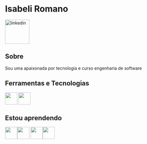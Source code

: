 <div dsplay="inline-block">

 <link rel="stylesheet" type='text/css' href="https://cdn.jsdelivr.net/gh/devicons/devicon@latest/devicon.min.css" />
          
 <h1 align="left">Isabeli Romano</h1>
  <a href="https://www.linkedin.com/in/isabeli-romano-r">
    <img width="80px" src="https://i.ibb.co/jv02ZdR/icons8-linkedin-50.png" alt="linkedin" style="vertical-align:top;">
  </a>

</div>

## Sobre
Sou uma apaixonada por tecnologia e curso engenharia de software

## Ferramentas e Tecnologias

<img src="https://cdn.jsdelivr.net/gh/devicons/devicon@latest/icons/arduino/arduino-original.svg" width="40" height="40" /> <img src="https://cdn.jsdelivr.net/gh/devicons/devicon@latest/icons/cplusplus/cplusplus-original.svg" width="40" height="40"/>
          

## Estou aprendendo

<img loading="lazy" src="https://cdn.jsdelivr.net/gh/devicons/devicon/icons/linux/linux-original.svg" width="40" height="40"/><img loading="lazy" src="https://cdn.jsdelivr.net/gh/devicons/devicon/icons/java/java-original.svg" width="40" height="40"/> <img src="https://cdn.jsdelivr.net/gh/devicons/devicon@latest/icons/python/python-original.svg" width="40" height="40"/><img src="https://cdn.jsdelivr.net/gh/devicons/devicon@latest/icons/javascript/javascript-original.svg" width="40" height="40"/>
          
          
<!---
issaahr/issaahr is a ✨ special ✨ repository because its `README.md` (this file) appears on your GitHub profile.
You can click the Preview link to take a look at your changes.
--->

